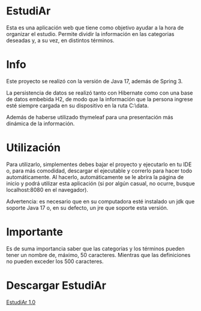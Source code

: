 # EstudiAr
Esta es una aplicación web que tiene como objetivo ayudar a la hora de organizar el estudio. Permite dividir la información en las categorias deseadas y, a su vez, en distintos términos.

# Info
Este proyecto se realizó con la versión de Java 17, además de Spring 3.

La persistencia de datos se realizó tanto con Hibernate como con una base de datos embebida H2, de modo que la información que la persona ingrese esté siempre cargada en su dispositivo en la ruta C:\data.

Además de haberse utilizado thymeleaf para una presentación más dinámica de la información.

# Utilización

Para utilizarlo, simplementes debes bajar el proyecto y ejecutarlo en tu IDE o, para más comodidad, descargar el ejecutable y correrlo para hacer todo automáticamente. Al hacerlo, automáticamente se le abrira la página de inicio y podrá utilizar esta aplicación (si por algún casual, no ocurre, busque localhost:8080 en el navegador).

Advertencia: es necesario que en su computadora esté instalado un jdk que soporte Java 17 o, en su defecto, un jre que soporte esta versión.

# Importante

Es de suma importancia saber que las categorias y los términos pueden tener un nombre de, máximo, 50 caracteres. Mientras que las definiciones no pueden exceder los 500 caracteres.

# Descargar EstudiAr

[EstudiAr 1.0](https://drive.google.com/file/d/1toGuspaz6h6RMhZHxB59DYAVXi3SbMzg/view?usp=sharing)

